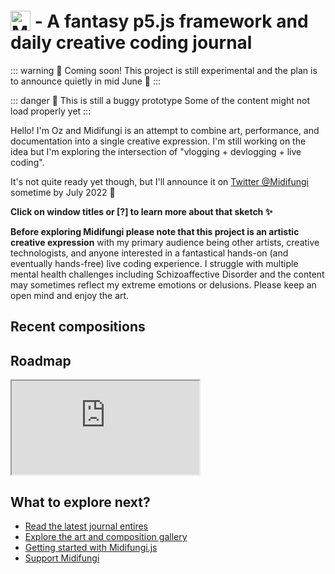 # <img src="/midifungi-title.png" alt="Midifungi" style="height:32px; position: relative; top: 5px"> - A fantasy p5.js framework and daily creative coding journal

::: warning 📅 Coming soon!
This project is still experimental and the plan is to announce quietly in mid June 🤫
:::

::: danger 🐞 This is still a buggy prototype
Some of the content might not load properly yet
:::

<div class="row">
  <div class="col-6">
    <Midifungi title="Spirit Emojis - Group Photo" :layers="['@3/emoji']" height=300 help="@3" />
  </div>
  <div class="col-6">
    <div class="custom-container tip">
      <p>Hello! I'm Oz and Midifungi is an attempt to combine art, performance, and documentation into a single creative expression. I'm still working on the idea but I'm exploring the intersection of "vlogging + devlogging + live coding".</p>
      <p>It's not quite ready yet though, but I'll announce it on <a href="https://twitter.com/midifungi">Twitter @Midifungi</a> sometime by July 2022 👀</p>
      <p><strong>Click on window titles or [?] to learn more about that sketch ✨</strong></p>
    </div>
  </div>
</div>

<div class="custom-container danger">
  <p><strong>Before exploring Midifungi please note that this project is an artistic creative expression</strong> with my primary audience being other artists, creative technologists, and anyone interested in a fantastical hands-on (and eventually hands-free) live coding experience. I struggle with multiple mental health challenges including Schizoaffective Disorder and the content may sometimes reflect my extreme emotions or delusions. Please keep an open mind and enjoy the art.</p>
</div>

## Recent compositions
<div class="row">
  <div class="col-6">
    <Midifungi :layers="['@220610/sketch']" title="22/06/11 - Emoji Evolution" help="/devlog/220611.html" />
  </div>
  <div class="col-6">
    <Midifungi :layers="['@220611/sketch']" title="22/06/11 - Emoji Evolution" help="/devlog/220611.html" />
  </div>
  <div class="col-6">
    <Midifungi title="Arriving Home" :layers="['@4/bg', '@4/train', '@4/crowd', '@4/traffic']" help="@4"/>
  </div>
</div>

## Roadmap
<Window title="Roadmap">
  <iframe src="https://midifungi-notion.ozramos.workers.dev/9ddd74b2744748d3b9f47ea50be70969"></iframe>
</Window>

## What to explore next?

- [Read the latest journal entires](/dailies/)
- [Explore the art and composition gallery](/gallery/)
- [Getting started with Midifungi.js](/midifungi.js/)
- [Support Midifungi](/support.html)